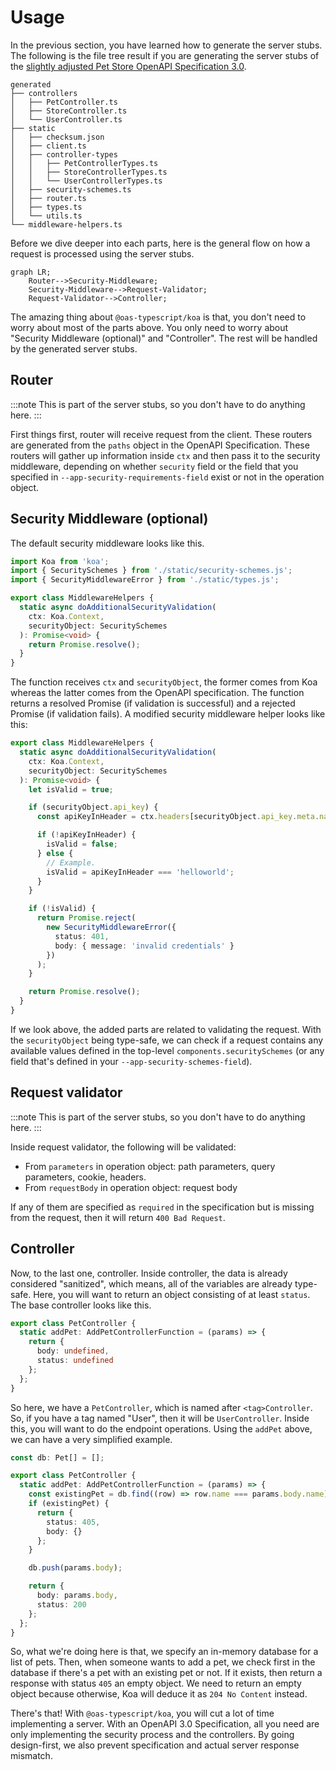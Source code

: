 ---
---

# Usage

In the previous section, you have learned how to generate the server stubs. The following is the file tree result if you are generating the server stubs of the [slightly adjusted Pet Store OpenAPI Specification 3.0](https://github.com/imballinst/oas-typescript/blob/main/packages/shared/src/openapi/api.json).

```
generated
├── controllers
│   ├── PetController.ts
│   ├── StoreController.ts
│   └── UserController.ts
├── static
│   ├── checksum.json
│   ├── client.ts
│   ├── controller-types
│   │   ├── PetControllerTypes.ts
│   │   ├── StoreControllerTypes.ts
│   │   └── UserControllerTypes.ts
│   ├── security-schemes.ts
│   ├── router.ts
│   ├── types.ts
│   └── utils.ts
└── middleware-helpers.ts
```

Before we dive deeper into each parts, here is the general flow on how a request is processed using the server stubs.

```mermaid
graph LR;
    Router-->Security-Middleware;
    Security-Middleware-->Request-Validator;
    Request-Validator-->Controller;
```

The amazing thing about `@oas-typescript/koa` is that, you don't need to worry about most of the parts above. You only need to worry about "Security Middleware (optional)" and "Controller". The rest will be handled by the generated server stubs.

## Router

:::note
This is part of the server stubs, so you don't have to do anything here.
:::

First things first, router will receive request from the client. These routers are generated from the `paths` object in the OpenAPI Specification. These routers will gather up information inside `ctx` and then pass it to the security middleware, depending on whether `security` field or the field that you specified in `--app-security-requirements-field` exist or not in the operation object.

## Security Middleware (optional)

The default security middleware looks like this.

```ts
import Koa from 'koa';
import { SecuritySchemes } from './static/security-schemes.js';
import { SecurityMiddlewareError } from './static/types.js';

export class MiddlewareHelpers {
  static async doAdditionalSecurityValidation(
    ctx: Koa.Context,
    securityObject: SecuritySchemes
  ): Promise<void> {
    return Promise.resolve();
  }
}
```

The function receives `ctx` and `securityObject`, the former comes from Koa whereas the latter comes from the OpenAPI specification. The function returns a resolved Promise (if validation is successful) and a rejected Promise (if validation fails). A modified security middleware helper looks like this:

<!--SNIPSTART middleware-helpers-->

```ts {6-26}
export class MiddlewareHelpers {
  static async doAdditionalSecurityValidation(
    ctx: Koa.Context,
    securityObject: SecuritySchemes
  ): Promise<void> {
    let isValid = true;

    if (securityObject.api_key) {
      const apiKeyInHeader = ctx.headers[securityObject.api_key.meta.name];

      if (!apiKeyInHeader) {
        isValid = false;
      } else {
        // Example.
        isValid = apiKeyInHeader === 'helloworld';
      }
    }

    if (!isValid) {
      return Promise.reject(
        new SecurityMiddlewareError({
          status: 401,
          body: { message: 'invalid credentials' }
        })
      );
    }

    return Promise.resolve();
  }
}
```

<!--SNIPEND-->

If we look above, the added parts are related to validating the request. With the `securityObject` being type-safe, we can check if a request contains any available values defined in the top-level `components.securitySchemes` (or any field that's defined in your `--app-security-schemes-field`).

## Request validator

:::note
This is part of the server stubs, so you don't have to do anything here.
:::

Inside request validator, the following will be validated:

- From `parameters` in operation object: path parameters, query parameters, cookie, headers.
- From `requestBody` in operation object: request body

If any of them are specified as `required` in the specification but is missing from the request, then it will return `400 Bad Request`.

## Controller

Now, to the last one, controller. Inside controller, the data is already considered "sanitized", which means, all of the variables are already type-safe. Here, you will want to return an object consisting of at least `status`. The base controller looks like this.

```ts
export class PetController {
  static addPet: AddPetControllerFunction = (params) => {
    return {
      body: undefined,
      status: undefined
    };
  };
}
```

So here, we have a `PetController`, which is named after `<tag>Controller`. So, if you have a tag named "User", then it will be `UserController`. Inside this, you will want to do the endpoint operations. Using the `addPet` above, we can have a very simplified example.

```ts
const db: Pet[] = [];

export class PetController {
  static addPet: AddPetControllerFunction = (params) => {
    const existingPet = db.find((row) => row.name === params.body.name);
    if (existingPet) {
      return {
        status: 405,
        body: {}
      };
    }

    db.push(params.body);

    return {
      body: params.body,
      status: 200
    };
  };
}
```

So, what we're doing here is that, we specify an in-memory database for a list of pets. Then, when someone wants to add a pet, we check first in the database if there's a pet with an existing pet or not. If it exists, then return a response with status `405` an empty object. We need to return an empty object because otherwise, Koa will deduce it as `204 No Content` instead.

There's that! With `@oas-typescript/koa`, you will cut a lot of time implementing a server. With an OpenAPI 3.0 Specification, all you need are only implementing the security process and the controllers. By going design-first, we also prevent specification and actual server response mismatch.
